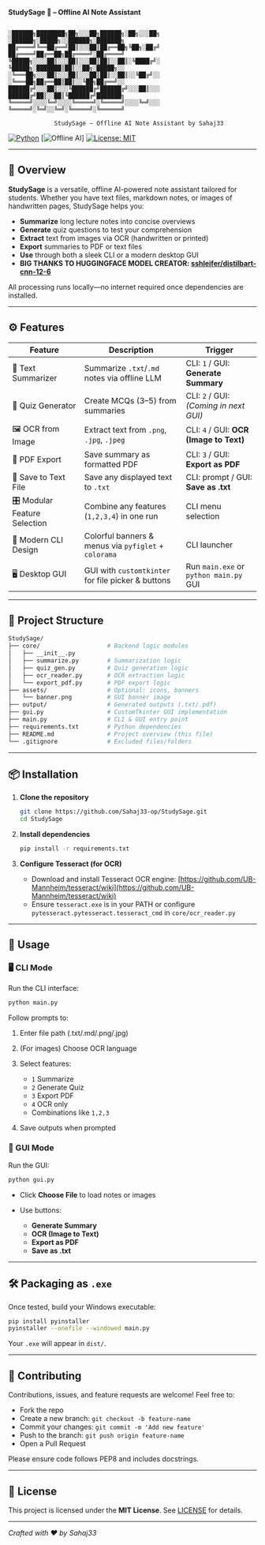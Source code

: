 **StudySage 🧠 – Offline AI Note Assistant**

```

░██████╗████████╗██╗░░░██╗██████╗░██╗░░░██╗  ░██████╗░█████╗░░██████╗░███████╗
██╔════╝╚══██╔══╝██║░░░██║██╔══██╗╚██╗░██╔╝  ██╔════╝██╔══██╗██╔════╝░██╔════╝
╚█████╗░░░░██║░░░██║░░░██║██║░░██║░╚████╔╝░  ╚█████╗░███████║██║░░██╗░█████╗░░
░╚═══██╗░░░██║░░░██║░░░██║██║░░██║░░╚██╔╝░░  ░╚═══██╗██╔══██║██║░░╚██╗██╔══╝░░
██████╔╝░░░██║░░░╚██████╔╝██████╔╝░░░██║░░░  ██████╔╝██║░░██║╚██████╔╝███████╗
╚═════╝░░░░╚═╝░░░░╚═════╝░╚═════╝░░░░╚═╝░░░  ╚═════╝░╚═╝░░╚═╝░╚═════╝░╚══════╝

             StudySage – Offline AI Note Assistant by Sahaj33
```

[![Python](https://img.shields.io/badge/Python-3.10-blue)](https://www.python.org/)
\[![Offline AI](https://img.shields.io/badge/Offline%20AI-Yes-green)]
[![License: MIT](https://img.shields.io/badge/License-MIT-brightgreen)](LICENSE)

---

## 📖 Overview

**StudySage** is a versatile, offline AI-powered note assistant tailored for students. Whether you have text files, markdown notes, or images of handwritten pages, StudySage helps you:

* **Summarize** long lecture notes into concise overviews
* **Generate** quiz questions to test your comprehension
* **Extract** text from images via OCR (handwritten or printed)
* **Export** summaries to PDF or text files
* **Use** through both a sleek CLI or a modern desktop GUI
* **BIG THANKS TO HUGGINGFACE MODEL CREATOR: [sshleifer/distilbart-cnn-12-6](https://huggingface.co/sshleifer/distilbart-cnn-12-6)**

All processing runs locally—no internet required once dependencies are installed.

---

## ⚙️ Features

| Feature                       | Description                                          | Trigger                                 |
| ----------------------------- | ---------------------------------------------------- | --------------------------------------- |
| 📝 Text Summarizer            | Summarize `.txt`/`.md` notes via offline LLM         | CLI: `1` / GUI: **Generate Summary**    |
| 🧪 Quiz Generator             | Create MCQs (3–5) from summaries                     | CLI: `2` / GUI: *(Coming in next GUI)*  |
| 🖼 OCR from Image             | Extract text from `.png`, `.jpg`, `.jpeg`            | CLI: `4` / GUI: **OCR (Image to Text)** |
| 📄 PDF Export                 | Save summary as formatted PDF                        | CLI: `3` / GUI: **Export as PDF**       |
| 💾 Save to Text File          | Save any displayed text to `.txt`                    | CLI: prompt / GUI: **Save as .txt**     |
| 🎛️ Modular Feature Selection | Combine any features (`1,2,3,4`) in one run          | CLI menu selection                      |
| 🎨 Modern CLI Design          | Colorful banners & menus via `pyfiglet` + `colorama` | CLI launcher                            |
| 🖥️ Desktop GUI               | GUI with `customtkinter` for file picker & buttons   | Run `main.exe` or `python main.py` GUI  |

---

## 📂 Project Structure

```bash
StudySage/
├── core/                   # Backend logic modules
│   ├── __init__.py
│   ├── summarize.py        # Summarization logic
│   ├── quiz_gen.py         # Quiz generation logic
│   ├── ocr_reader.py       # OCR extraction logic
│   └── export_pdf.py       # PDF export logic
├── assets/                 # Optional: icons, banners
│   └── banner.png          # GUI banner image
├── output/                 # Generated outputs (.txt/.pdf)
├── gui.py                  # CustomTkinter GUI implementation
├── main.py                 # CLI & GUI entry point
├── requirements.txt        # Python dependencies
├── README.md               # Project overview (this file)
└── .gitignore              # Excluded files/folders
```

---

## 📦 Installation

1. **Clone the repository**

   ```bash
   git clone https://github.com/Sahaj33-op/StudySage.git
   cd StudySage
   ```

2. **Install dependencies**

   ```bash
   pip install -r requirements.txt
   ```

3. **Configure Tesseract (for OCR)**

   * Download and install Tesseract OCR engine: [https://github.com/UB-Mannheim/tesseract/wiki](https://github.com/UB-Mannheim/tesseract/wiki)
   * Ensure `tesseract.exe` is in your PATH or configure `pytesseract.pytesseract.tesseract_cmd` in `core/ocr_reader.py`

---

## 🚀 Usage

### 🖥️ CLI Mode

Run the CLI interface:

```bash
python main.py
```

Follow prompts to:

1. Enter file path (.txt/.md/.png/.jpg)
2. (For images) Choose OCR language
3. Select features:

   * `1` Summarize
   * `2` Generate Quiz
   * `3` Export PDF
   * `4` OCR only
   * Combinations like `1,2,3`
4. Save outputs when prompted

### 🎨 GUI Mode

Run the GUI:

```bash
python gui.py
```

* Click **Choose File** to load notes or images
* Use buttons:

  * **Generate Summary**
  * **OCR (Image to Text)**
  * **Export as PDF**
  * **Save as .txt**

---

## 🛠️ Packaging as `.exe`

Once tested, build your Windows executable:

```bash
pip install pyinstaller
pyinstaller --onefile --windowed main.py
```

Your `.exe` will appear in `dist/`.

---

## 🤝 Contributing

Contributions, issues, and feature requests are welcome! Feel free to:

* Fork the repo
* Create a new branch: `git checkout -b feature-name`
* Commit your changes: `git commit -m 'Add new feature'`
* Push to the branch: `git push origin feature-name`
* Open a Pull Request

Please ensure code follows PEP8 and includes docstrings.

---

## 📜 License

This project is licensed under the **MIT License**. See [LICENSE](LICENSE) for details.

---

*Crafted with ❤️ by Sahaj33*
